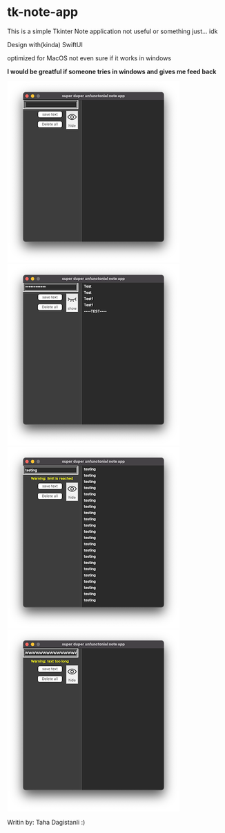 # tk-note-app
This is a simple Tkinter Note application not useful or something just... idk

Design with(kinda) SwiftUI 

optimized for MacOS not even sure if it works in windows 

**I would be greatful if someone tries in windows and gives me feed back**

![alt text](./images/Preview.png)
![alt text](./images/Preview-2.png)
![alt text](./images/Preview-3.png)
![alt text](./images/Preview-4.png)


Writin by: Taha Dagistanli :)

